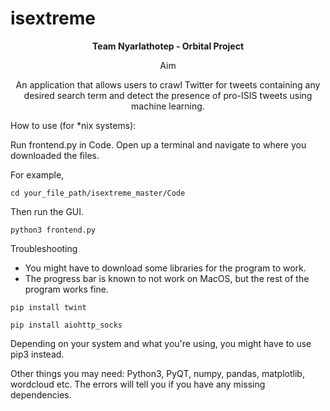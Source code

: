 # isextreme

<p align="center"> 
  <b> Team Nyarlathotep - Orbital Project </b>
</p> 

<p align="center"> 
Aim
</p> 

<p align="center">
An application that allows users to crawl Twitter for tweets containing any desired search term and detect the presence of pro-ISIS tweets using machine learning.
</p>

How to use (for *nix systems):

Run frontend.py in Code. Open up a terminal and navigate to where you downloaded the files.

For example,
```
cd your_file_path/isextreme_master/Code
```
Then run the GUI.
```
python3 frontend.py
```

Troubleshooting
- You might have to download some libraries for the program to work.
- The progress bar is known to not work on MacOS, but the rest of the program works fine.

```
pip install twint
```
```
pip install aiohttp_socks
```
Depending on your system and what you're using, you might have to use pip3 instead.

Other things you may need: Python3, PyQT, numpy, pandas, matplotlib, wordcloud etc. The errors will tell you if you have any missing dependencies.
